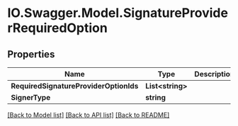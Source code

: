 # IO.Swagger.Model.SignatureProviderRequiredOption
## Properties

Name | Type | Description | Notes
------------ | ------------- | ------------- | -------------
**RequiredSignatureProviderOptionIds** | **List&lt;string&gt;** |  | [optional] 
**SignerType** | **string** |  | [optional] 

[[Back to Model list]](../README.md#documentation-for-models) [[Back to API list]](../README.md#documentation-for-api-endpoints) [[Back to README]](../README.md)

